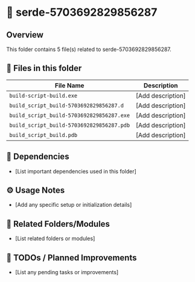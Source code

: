 # 📂 serde-5703692829856287

## Overview
This folder contains 5 file(s) related to serde-5703692829856287.

## 📄 Files in this folder

| File Name | Description |
|-----------|-------------|
| `build-script-build.exe` | [Add description] |
| `build_script_build-5703692829856287.d` | [Add description] |
| `build_script_build-5703692829856287.exe` | [Add description] |
| `build_script_build-5703692829856287.pdb` | [Add description] |
| `build_script_build.pdb` | [Add description] |

## 🔗 Dependencies
- [List important dependencies used in this folder]

## ⚙️ Usage Notes
- [Add any specific setup or initialization details]

## 🔄 Related Folders/Modules
- [List related folders or modules]

## 🚧 TODOs / Planned Improvements
- [List any pending tasks or improvements]
